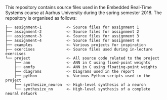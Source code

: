 This repository contains source files used in the Embedded Real-Time Systems course at Aarhus University during the spring semester 2018. The repository is organised as follows:

```
├── assignment-1           <- Source files for assignment 1
├── assignment-2           <- Source files for assignment 2
├── assignment-3           <- Source files for assignment 3
├── assignment-4           <- Source files for assignment 4
├── examples               <- Various projects for inspiration
├── exercises              <- Source files used during in-lecture exercises
└── project                <- All source code related to the project
    ├── ann                <- ANN in C using fixed-point weights
    ├── annfp              <- ANN in C using floating-point weights
    ├── diagrams           <- Diagrams used in the report
    ├── python             <- Various Python scripts used in the project
    ├── synthesize_neuron  <- High-level synthesis of a neuron
    └── synthesize_nn      <- High-level synthesis of a complete neural network
```
